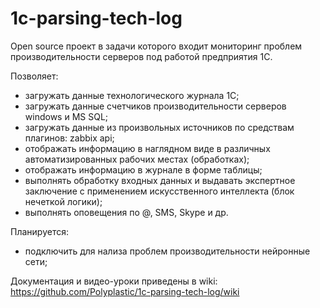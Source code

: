 # 1c-parsing-tech-log

Open source проект в задачи которого входит мониторинг проблем производительности серверов под работой предприятия 1С.

Позволяет:
- загружать данные технологического журнала 1С;
- загружать данные счетчиков производительности серверов windows и MS SQL;
- загружать данные из произвольных источников по средствам плагинов: zabbix api;
- отображать информацию в наглядном виде в различных автоматизированных рабочих местах (обработках);
- отображать информацию в журнале в форме таблицы;
- выполнять обработку входных данных и выдавать экспертное заключение с применением искусственного интеллекта (блок нечеткой логики);
- выполнять оповещения по @, SMS, Skype и др.

Планируется:
- подключить для нализа проблем производительности нейронные сети;

Документация и видео-уроки приведены в wiki: https://github.com/Polyplastic/1c-parsing-tech-log/wiki
